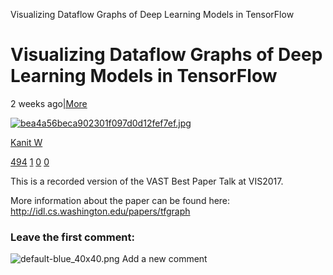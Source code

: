 Visualizing Dataflow Graphs of Deep Learning Models in TensorFlow

# Visualizing Dataflow Graphs of Deep Learning Models in TensorFlow

2 weeks ago[|More](https://vimeo.com/237663041#more_info)

[![bea4a56beca902301f097d0d12fef7ef.jpg](../_resources/9edffc3edee278b3fa02fdd8468b05cb.jpg)](https://vimeo.com/kanitw)

[Kanit W](https://vimeo.com/kanitw)

[494](https://vimeo.com/237663041#)
[1](https://vimeo.com/237663041/likes)
[0](https://vimeo.com/237663041/collections)
[0](https://vimeo.com/237663041#comments)

This is a recorded version of the VAST Best Paper Talk at VIS2017.

More information about the paper can be found here: http://idl.cs.washington.edu/papers/tfgraph

### Leave the first comment:

![default-blue_40x40.png](../_resources/01b4b273378efaa08147c8b92511f029.png)
Add a new comment